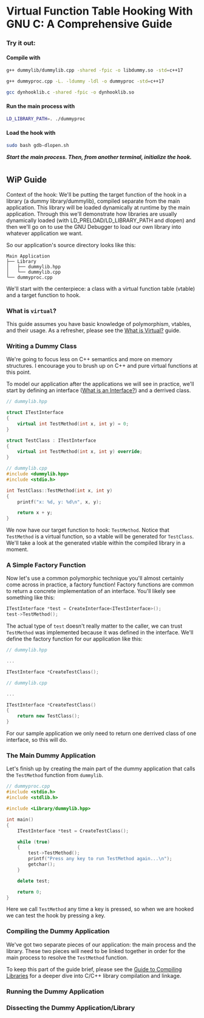 # Virtual Function Table Hooking With GNU C: A Comprehensive Guide

### Try it out:

#### Compile with

```bash
g++ dummylib/dummylib.cpp -shared -fpic -o libdummy.so -std=c++17

g++ dummyproc.cpp -L. -ldummy -ldl -o dummyproc -std=c++17

gcc dynhooklib.c -shared -fpic -o dynhooklib.so
```

#### Run the main process with

```bash
LD_LIBRARY_PATH=. ./dummyproc
```

#### Load the hook with

```bash
sudo bash gdb-dlopen.sh
```

**_Start the main process. Then, from another terminal, initialize the hook._**

#

## WiP Guide

Context of the hook:
We'll be putting the target function of the hook in a library (a dummy library/dummylib), compiled separate from the main application. This library will be loaded dynamically at runtime by the main application. Through this we'll demonstrate how libraries are usually dynamically loaded (with LD_PRELOAD/LD_LIBRARY_PATH and dlopen) and then we'll go on to use the GNU Debugger to load our own library into whatever application we want.

So our application's source directory looks like this:

```
Main Application
├── Library
│   ├── dummylib.hpp
│   └── dummylib.cpp
└── dummyproc.cpp
```

We'll start with the centerpiece: a class with a virtual function table (vtable) and a target function to hook.

### What is `virtual`?

This guide assumes you have basic knowledge of polymorphism, vtables, and their usage. As a refresher, please see the [What is Virtual?](docs/virtual.md) guide.

### Writing a Dummy Class

We're going to focus less on C++ semantics and more on memory structures. I encourage you to brush up on C++ and pure virtual functions at this point.

To model our application after the applications we will see in practice, we'll start by defining an interface ([What is an Interface?](docs/virtual.md/#what-is-an-interface)) and a derrived class.

```cpp
// dummylib.hpp

struct ITestInterface
{
    virtual int TestMethod(int x, int y) = 0;
}

struct TestClass : ITestInterface
{
    virtual int TestMethod(int x, int y) override;
}

```

```cpp
// dummylib.cpp
#include <dummylib.hpp>
#include <stdio.h>

int TestClass::TestMethod(int x, int y)
{
    printf("x: %d, y: %d\n", x, y);

    return x + y;
}
```

We now have our target function to hook: `TestMethod`. Notice that `TestMethod` is a virtual function, so a vtable will be generated for `TestClass`. We'll take a look at the generated vtable within the compiled library in a moment.

### A Simple Factory Function

Now let's use a common polymorphic technique you'll almost certainly come across in practice, a factory function! Factory functions are common to return a concrete implementation of an interface. You'll likely see something like this:

```cpp
ITestInterface *test = CreateInterface<ITestInterface>();
test->TestMethod();
```

The actual type of `test` doesn't really matter to the caller, we can trust `TestMethod` was implemented because it was defined in the interface. We'll define the factory function for our application like this:
```cpp
// dummylib.hpp

...

ITestInterface *CreateTestClass();
```
```cpp
// dummylib.cpp

...

ITestInterface *CreateTestClass()
{
    return new TestClass();
}
```

For our sample application we only need to return one derrived class of one interface, so this will do. 

### The Main Dummy Application

Let's finish up by creating the main part of the dummy application that calls the `TestMethod` function from `dummylib`.

```cpp
// dummyproc.cpp
#include <stdio.h>
#include <stdlib.h>

#include <Library/dummylib.hpp>

int main()
{
    ITestInterface *test = CreateTestClass();

    while (true)
    {
        test->TestMethod();
        printf("Press any key to run TestMethod again...\n");
        getchar();
    }

    delete test;

    return 0;
}
```

Here we call `TestMethod` any time a key is pressed, so when we are hooked we can test the hook by pressing a key.

### Compiling the Dummy Application

We've got two separate pieces of our application: the main process and the library. These two pieces will need to be linked together in order for the main process to resolve the `TestMethod` function. 

To keep this part of the guide brief, please see the [Guide to Compiling Libraries](docs/libraries.md) for a deeper dive into C/C++ library compilation and linkage.

### Running the Dummy Application

### Dissecting the Dummy Application/Library